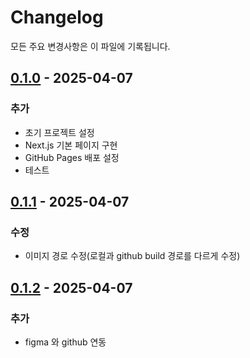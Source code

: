 # Changelog

모든 주요 변경사항은 이 파일에 기록됩니다.

## [0.1.0] - 2025-04-07

### 추가

- 초기 프로젝트 설정
- Next.js 기본 페이지 구현
- GitHub Pages 배포 설정
- 테스트

[0.1.0]: https://github.com/noah-eunsoo/my-nextjs-project/releases/tag/v0.1.0

## [0.1.1] - 2025-04-07

### 수정

- 이미지 경로 수정(로컬과 github build 경로를 다르게 수정)

[0.1.1]: https://github.com/noah-eunsoo/my-nextjs-project/releases/tag/v0.1.1

## [0.1.2] - 2025-04-07

### 추가

- figma 와 github 연동

[0.1.2]: https://github.com/noah-eunsoo/my-nextjs-project/releases/tag/v0.1.2
